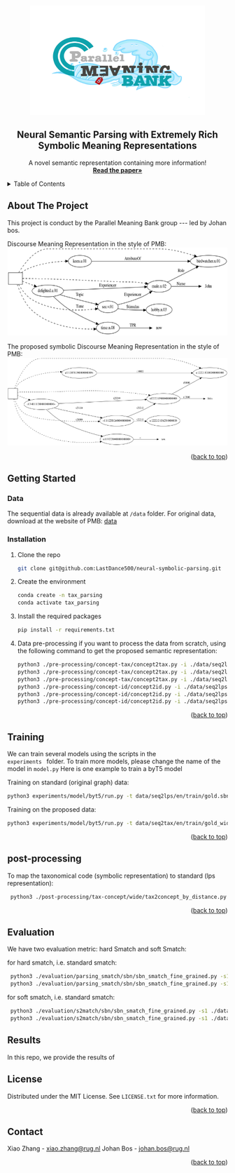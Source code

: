 <!-- PROJECT LOGO -->
<br />
<div align="center">
  <a href="https://pmb.let.rug.nl/">
    <img src="images/new_logo.JPG" alt="Logo" width="400" height="250">
  </a>

  <h2 align="center">Neural Semantic Parsing with Extremely Rich Symbolic Meaning Representations</h2>

  <p align="center">
    A novel semantic representation containing more information!
    <br />
    <a href="https://arxiv.org/abs/2404.12698"><strong>Read the paper»</strong></a>
  </p>
</div>


<!-- TABLE OF CONTENTS -->
<details>
  <summary>Table of Contents</summary>
  <ol>
    <li>
      <a href="#about-the-project">About The Project</a>
    </li>
    <li>
      <a href="#getting-started">Getting Started</a>
      <ul>
        <li><a href="#Data">Data preparation</a></li>
        <li><a href="#installation">Installation</a></li>
      </ul>
    </li>
    <li><a href="#training">Training</a></li>
    <li><a href="#post-processing">Post processing</a></li>
    <li><a href="#evaluation">Evaluation</a></li>
    <li><a href="#results">Results</a></li>
    <li><a href="#license">License</a></li>
    <li><a href="#contact">Contact</a></li>
  </ol>
</details>




<!-- ABOUT THE PROJECT -->
## About The Project

This project is conduct by the Parallel Meaning Bank group --- led by Johan bos.

Discourse Meaning Representation in the style of PMB:
<a>
    <img src="images/standard.png" alt="Logo" width="600" height="200">
</a>


The proposed symbolic Discourse Meaning Representation in the style of PMB:
<a>
    <img src="images/tax_code.png" alt="Logo" width="600" height="200">
</a>


<p align="right">(<a href="#readme-top">back to top</a>)</p>




<!-- GETTING STARTED -->
## Getting Started

### Data

The sequential data is already available at <code>/data</code> folder. For original data, download at the website of PMB: <a href="https://pmb.let.rug.nl/data.php"> data </a>

### Installation

1. Clone the repo
   ```sh
   git clone git@github.com:LastDance500/neural-symbolic-parsing.git
   ```
   
2. Create the environment
   ```sh
   conda create -n tax_parsing
   conda activate tax_parsing
   ```

3. Install the required packages
   ```sh
   pip install -r requirements.txt
   ```
   
4. Data pre-processing
    if you want to process the data from scratch, using the following command to get the proposed semantic representation:
    ```sh
    python3 ./pre-processing/concept-tax/concept2tax.py -i ./data/seq2lps/en/train/gold.sbn -s ./data/seq2tax/en/train/gold.sbn
    python3 ./pre-processing/concept-tax/concept2tax.py -i ./data/seq2lps/en/test/standard.sbn -s ./data/seq2tax/en/test/standard.sbn
    python3 ./pre-processing/concept-tax/concept2tax.py -i ./data/seq2lps/en/dev/standard.sbn -s ./data/seq2tax/en/dev/standard.sbn
    python3 ./pre-processing/concept-id/concept2id.py -i ./data/seq2lps/en/train/gold.sbn -s ./data/seq2id/en/train/gold.sbn
    python3 ./pre-processing/concept-id/concept2id.py -i ./data/seq2lps/en/test/standard.sbn -s ./data/seq2id/en/test/standard.sbn
    python3 ./pre-processing/concept-id/concept2id.py -i ./data/seq2lps/en/dev/standard.sbn -s ./data/seq2id/en/dev/standard.sbn
    ```

<p align="right">(<a href="#readme-top">back to top</a>)</p>



<!-- USAGE EXAMPLES -->
## Training

We can train several models using the scripts in the <code> experiments </code> folder. 
To train more models, please change the name of the model in <code>model.py</code>
Here is one example to train a byT5 model

Training on standard (original graph) data:
   ```sh
   python3 experiments/model/byt5/run.py -t data/seq2lps/en/train/gold.sbn -d data/seq2lps/en/dev/standard.sbn -e data/seq2lps/en/test/standard.sbn -s experiments/results/run1/byt5/lps -epoch 50 -lr 1e-4 -c data/seq2lps/en/test/long.sbn -ms model_saves/run1/byt5/lps
   ```

Training on the proposed data:
   ```sh
   python3 experiments/model/byt5/run.py -t data/seq2tax/en/train/gold_wide.sbn -d data/seq2tax/en/dev/standard_wide.sbn -e data/seq2lps/en/test/standard.sbn -s experiments/results/run1/byt5/tax/wide -epoch 50 -lr 1e-4 -c data/seq2lps/en/test/long.sbn -ms model_saves/run1/byt5/tax/wide
   ```

<p align="right">(<a href="#readme-top">back to top</a>)</p>



<!-- Post processing -->
## post-processing

To map the taxonomical code (symbolic representation) to standard (lps representation):
   ```sh
    python3 ./post-processing/tax-concept/wide/tax2concept_by_distance.py -i ./experiments/results/run1/byt5/lps/standard/standard.sbn -o ./experiments/post_results/run1/byt5/lps/standard/standard.sbn
   ```

<p align="right">(<a href="#readme-top">back to top</a>)</p>


<!-- Evaluation -->
## Evaluation

We have two evaluation metric: hard Smatch and soft Smatch:

for hard smatch, i.e. standard smatch:

   ```sh
    python3 ./evaluation/parsing_smatch/sbn/sbn_smatch_fine_grained.py -s1 ./data/seq2lps/en/test/standard.sbn -s2 experiments/results/run1/byt5/en/lps/standard/standard.sbn
    python3 ./evaluation/parsing_smatch/sbn/sbn_smatch_fine_grained.py -s1 ./data/seq2lps/en/test/standard.sbn -s2 experiments/results/run1/byt5/en/tax/standard/standard.sbn
   ```

for soft smatch, i.e. standard smatch:

   ```sh
    python3 ./evaluation/s2match/sbn/sbn_smatch_fine_grained.py -s1 ./data/seq2lps/en/test/standard.sbn -s2 experiments/results/run1/byt5/en/lps/standard/standard.sbn
    python3 ./evaluation/s2match/sbn/sbn_smatch_fine_grained.py -s1 ./data/seq2lps/en/test/standard.sbn -s2 experiments/results/run1/byt5/en/tax/standard/standard.sbn
   ```


<!-- Results -->
## Results

In this repo, we provide the results of 




<!-- LICENSE -->
## License

Distributed under the MIT License. See `LICENSE.txt` for more information.

<p align="right">(<a href="#readme-top">back to top</a>)</p>


<!-- CONTACT -->
## Contact

Xiao Zhang - xiao.zhang@rug.nl
Johan Bos - johan.bos@rug.nl

<p align="right">(<a href="#readme-top">back to top</a>)</p>

